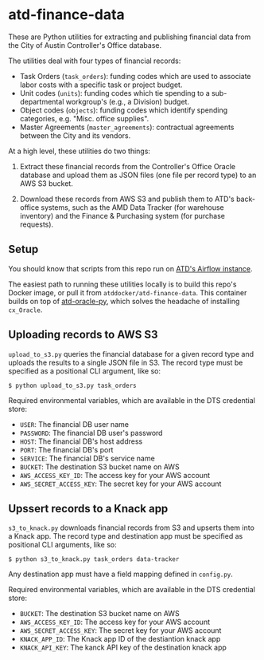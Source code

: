 # atd-finance-data

These are Python utilities for extracting and publishing financial data from the City of Austin Controller's Office database.

The utilities deal with four types of financial records:

- Task Orders (`task_orders`): funding codes which are used to associate labor costs with a specific task or project budget.
- Unit codes (`units`): funding codes which tie spending to a sub-departmental workgroup's (e.g., a Division) budget.
- Object codes (`objects`): funding codes which identify spending categories, e.g. "Misc. office supplies".
- Master Agreements (`master_agreements`): contractual agreements between the City and its vendors.

At a high level, these utilities do two things:

1. Extract these financial records from the Controller's Office Oracle database and upload them as JSON files (one file per record type) to an AWS S3 bucket.

2. Download these records from AWS S3 and publish them to ATD's back-office systems, such as the AMD Data Tracker (for warehouse inventory) and the Finance & Purchasing system (for purchase requests).

## Setup

You should know that scripts from this repo run on [ATD's Airflow instance](https://github.com/cityofaustin/atd-airflow).

The easiest path to running these utilities locally is to build this repo's Docker image, or pull it from `atddocker/atd-finance-data`.
This container builds on top of [atd-oracle-py](https://github.com/cityofaustin/atd-oracle-py), which solves the headache of installing `cx_Oracle`.

## Uploading records to AWS S3

`upload_to_s3.py` queries the financial database for a given record type and uploads the results to a single JSON file in S3. The record type must be specified as a positional CLI argument, like so:

```shell
$ python upload_to_s3.py task_orders
```

Required environmental variables, which are available in the DTS credential store:

- `USER`: The financial DB user name
- `PASSWORD`: The financial DB user's password
- `HOST`: The financial DB's host address
- `PORT`: The financial DB's port
- `SERVICE`: The financial DB's service name
- `BUCKET`: The destination S3 bucket name on AWS
- `AWS_ACCESS_KEY_ID`: The access key for your AWS account
- `AWS_SECRET_ACCESS_KEY`: The secret key for your AWS account

## Upssert records to a Knack app

`s3_to_knack.py` downloads financial records from S3 and upserts them into a Knack app. The record type and destination app must be specified as positional CLI arguments, like so:

```shell
$ python s3_to_knack.py task_orders data-tracker
```

Any destination app must have a field mapping defined in `config.py`.

Required environmental variables, which are available in the DTS credential store:

- `BUCKET`: The destination S3 bucket name on AWS
- `AWS_ACCESS_KEY_ID`: The access key for your AWS account
- `AWS_SECRET_ACCESS_KEY`: The secret key for your AWS account
- `KNACK_APP_ID`:  The Knack app ID of the destiantion knack app
- `KNACK_API_KEY`: The kanck API key of the destination knack app